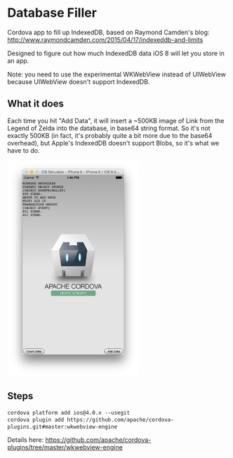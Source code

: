Database Filler
=========

Cordova app to fill up IndexedDB, based on Raymond Camden's blog: http://www.raymondcamden.com/2015/04/17/indexeddb-and-limits

Designed to figure out how much IndexedDB data iOS 8 will let you store in an app.

Note: you need to use the experimental WKWebView instead of UIWebView because UIWebView
doesn't support IndexedDB.

What it does
---

Each time you hit "Add Data", it will insert a ~500KB image of Link from the Legend of Zelda into the database, in base64 string format. So it's not exactly 500KB (in fact, it's probably quite a bit more due to the base64 overhead), but Apple's IndexedDB doesn't support Blobs, so it's what we have to do.

<img alt="screenshot" src="screenshot.png" width=300/>

Steps
---

```
cordova platform add ios@4.0.x --usegit
cordova plugin add https://github.com/apache/cordova-plugins.git#master:wkwebview-engine
```

Details here: https://github.com/apache/cordova-plugins/tree/master/wkwebview-engine

